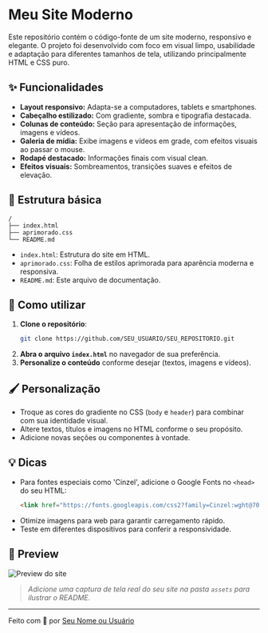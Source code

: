 # Meu Site Moderno

Este repositório contém o código-fonte de um site moderno, responsivo e elegante. O projeto foi desenvolvido com foco em visual limpo, usabilidade e adaptação para diferentes tamanhos de tela, utilizando principalmente HTML e CSS puro.

## ✨ Funcionalidades

- **Layout responsivo:** Adapta-se a computadores, tablets e smartphones.
- **Cabeçalho estilizado:** Com gradiente, sombra e tipografia destacada.
- **Colunas de conteúdo:** Seção para apresentação de informações, imagens e vídeos.
- **Galeria de mídia:** Exibe imagens e vídeos em grade, com efeitos visuais ao passar o mouse.
- **Rodapé destacado:** Informações finais com visual clean.
- **Efeitos visuais:** Sombreamentos, transições suaves e efeitos de elevação.

## 📁 Estrutura básica

```
/
├── index.html
├── aprimorado.css
└── README.md
```

- `index.html`: Estrutura do site em HTML.
- `aprimorado.css`: Folha de estilos aprimorada para aparência moderna e responsiva.
- `README.md`: Este arquivo de documentação.

## 🚀 Como utilizar

1. **Clone o repositório**:
   ```bash
   git clone https://github.com/SEU_USUARIO/SEU_REPOSITORIO.git
   ```
2. **Abra o arquivo `index.html`** no navegador de sua preferência.
3. **Personalize o conteúdo** conforme desejar (textos, imagens e vídeos).

## 🖌️ Personalização

- Troque as cores do gradiente no CSS (`body` e `header`) para combinar com sua identidade visual.
- Altere textos, títulos e imagens no HTML conforme o seu propósito.
- Adicione novas seções ou componentes à vontade.

## 💡 Dicas

- Para fontes especiais como 'Cinzel', adicione o Google Fonts no `<head>` do seu HTML:
  ```html
  <link href="https://fonts.googleapis.com/css2?family=Cinzel:wght@700&display=swap" rel="stylesheet">
  ```
- Otimize imagens para web para garantir carregamento rápido.
- Teste em diferentes dispositivos para conferir a responsividade.

## 📱 Preview

![Preview do site](assets/preview.png)

> *Adicione uma captura de tela real do seu site na pasta `assets` para ilustrar o README.*

---

Feito com 💜 por [Seu Nome ou Usuário](https://github.com/SEU_USUARIO)
